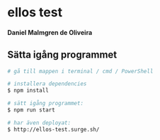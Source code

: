 # ellos test

#### Daniel Malmgren de Oliveira

## Sätta igång programmet

```bash
# gå till mappen i terminal / cmd / PowerShell

# installera dependencies
$ npm install

# sätt igång programmet:
$ npm run start

# har även deployat:
$ http://ellos-test.surge.sh/




